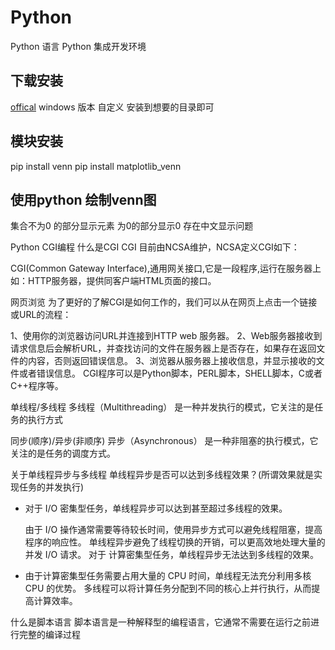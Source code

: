 # Python

Python 语言
Python 集成开发环境

## 下载安装

[offical](https://www.python.org/downloads/)
windows 版本 自定义 安装到想要的目录即可

## 模块安装

pip install venn <!--不安装应该也可以 不知道用在哪-->
pip install matplotlib_venn <!--支持3集合-->

## 使用python 绘制venn图

集合不为0 的部分显示元素 为0的部分显示0
存在中文显示问题

Python CGI编程
什么是CGI
CGI 目前由NCSA维护，NCSA定义CGI如下：

CGI(Common Gateway Interface),通用网关接口,它是一段程序,运行在服务器上如：HTTP服务器，提供同客户端HTML页面的接口。

网页浏览
为了更好的了解CGI是如何工作的，我们可以从在网页上点击一个链接或URL的流程：

1、使用你的浏览器访问URL并连接到HTTP web 服务器。
2、Web服务器接收到请求信息后会解析URL，并查找访问的文件在服务器上是否存在，如果存在返回文件的内容，否则返回错误信息。
3、浏览器从服务器上接收信息，并显示接收的文件或者错误信息。
CGI程序可以是Python脚本，PERL脚本，SHELL脚本，C或者C++程序等。

单线程/多线程
多线程（Multithreading） 是一种并发执行的模式，它关注的是任务的执行方式

同步(顺序)/异步(非顺序)
异步（Asynchronous） 是一种非阻塞的执行模式，它关注的是任务的调度方式。

关于单线程异步与多线程 
单线程异步是否可以达到多线程效果？(所谓效果就是实现任务的并发执行)

- 对于 I/O 密集型任务，单线程异步可以达到甚至超过多线程的效果。

    由于 I/O 操作通常需要等待较长时间，使用异步方式可以避免线程阻塞，提高程序的响应性。
    单线程异步避免了线程切换的开销，可以更高效地处理大量的并发 I/O 请求。
    对于 计算密集型任务，单线程异步无法达到多线程的效果。

- 由于计算密集型任务需要占用大量的 CPU 时间，单线程无法充分利用多核 CPU 的优势。
    多线程可以将计算任务分配到不同的核心上并行执行，从而提高计算效率。

什么是脚本语言
脚本语言是一种解释型的编程语言，它通常不需要在运行之前进行完整的编译过程